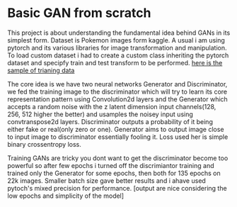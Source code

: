 # Basic GAN from scratch
This project is about understanding the fundamental idea behind GANs in its simplest form.
Dataset is Pokemon images form kaggle.
A usual i am using pytorch and its various libraries for image transformation and manipulation.
To load custom dataset i had to create a custom class inheriting the pytorch dataset and specipfy train and test transform to be performed.
[here is the sample of trianing data](https://user-images.githubusercontent.com/26987970/265219832-4b2ca08a-0f58-4823-8a07-919c3d7e0f3d.png)

The core idea is we have two neural networks Generator and Discriminator, we fed the training image to the discriminator
which will try to learn its core representation pattern using Convolution2d layers and the Generator which accepts a random noise with the z latent dimension input channels(128, 256, 512 higher the better) and usamples the noisey input using convtranspose2d layers.
Discriminator outputs a probability of it being either fake or real(only zero or one).
Generator aims to output image close to input image to discriminator essentially fooling it.
Loss used her is simple binary crossentropy loss.

Training GANs are  tricky you dont want to get the discriminator become too powerful so after few epochs i turned off the discrimiantor training and trained only the Generator for some epochs, then both for 135 epochs on 22k images.
Smaller batch size gave better results and i ahave used pytoch's mixed precision for performance.
[output are nice considering the low epochs and simplicity of the model]

